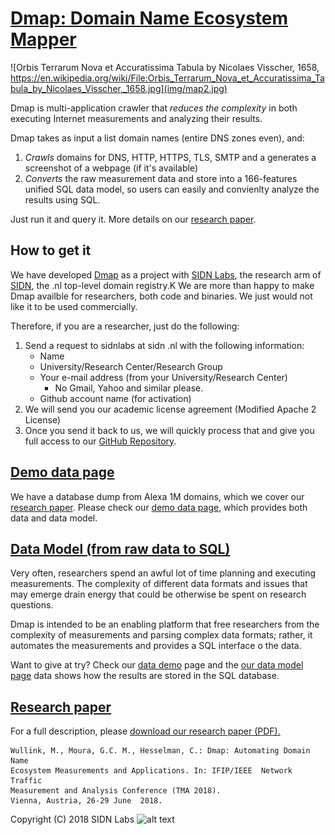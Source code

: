 # [Dmap: Domain Name Ecosystem Mapper](http://dmap.sidnlabs.nl)

![Orbis Terrarum Nova et Accuratissima Tabula by Nicolaes Visscher, 1658, https://en.wikipedia.org/wiki/File:Orbis_Terrarum_Nova_et_Accuratissima_Tabula_by_Nicolaes_Visscher,_1658.jpg](img/map2.jpg)


Dmap is multi-application crawler that *reduces the complexity* in both executing Internet measurements and analyzing their results.

Dmap takes as input a list domain names (entire DNS zones even), and:
   1. *Crawls* domains for DNS, HTTP, HTTPS, TLS, SMTP and a generates a screenshot of a webpage (if it's available)
   1. *Converts* the raw measurement data and store into a 166-features unified SQL data model, so users can easily and convienlty analyze the results using SQL.
 

Just run it and query it. More details on our [research paper](paper.pdf).


## How to get it
 
We have developed [Dmap](http://dmap.sidnlabs.nl) as a project with [SIDN Labs](https://sidnlabs.nl), the research arm of [SIDN](https://sidn.nl), the .nl top-level domain registry.K
We are more than happy to make Dmap availble for researchers, both code and binaries. We just would not like it to be used commercially. 

Therefore, if you are a researcher, just do the following:
  1. Send a request to sidnlabs at sidn .nl with the following information:
     * Name
     * University/Research Center/Research Group
     * Your e-mail address (from your University/Research Center) 
        * No Gmail, Yahoo  and similar please.
     * Github account name (for activation)
  1. We will send you our academic license agreement (Modified Apache 2 License)
  1. Once you send it back to us, we will quickly process that and give you full access to our  [GitHub Repository](https://github.com/SIDN/emap).
 
 
## [Demo data page](demo/)

 We have a database dump from Alexa 1M domains, which we cover  our [research paper](paper.pdf).
Please check our [demo data page](demo/), which provides both data and data model.
 
##  [Data Model (from raw data to SQL)](datamodel/)
  Very often, researchers spend an awful lot of time planning and executing measurements. The complexity of different data formats and issues that may emerge drain energy that could be otherwise be spent on research questions.
  
  Dmap is intended to be an enabling platform that free researchers from the complexity of measurements and parsing complex data formats; rather, it automates the measurements and provides a SQL interface o the data. 
  
  Want to give at try? Check our [data demo](demo/) page and the  [our data model page](datamodel/) data shows how the results are stored in the SQL database.
  
##  [Research paper](paper.pdf)

For a full description, please [download our research paper (PDF).](paper.pdf)

```
Wullink, M., Moura, G.C. M., Hesselman, C.: Dmap: Automating Domain Name
Ecosystem Measurements and Applications. In: IFIP/IEEE  Network Traffic 
Measurement and Analysis Conference (TMA 2018). 
Vienna, Austria, 26-29 June  2018.
``` 

Copyright (C) 2018  SIDN Labs ![alt text][logo]

[logo]: http://entrada.sidnlabs.nl/assets/logo-sidn-labs-50px.png "Copyright (C) 2018  SIDN Labs"